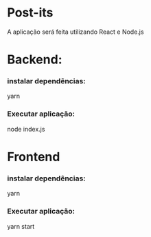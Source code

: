 # Post-its

A aplicação será feita utilizando React e Node.js

# Backend:

### instalar dependências:

yarn

### Executar aplicação: 

node index.js

# Frontend

### instalar dependências:

yarn

### Executar aplicação: 

yarn start

